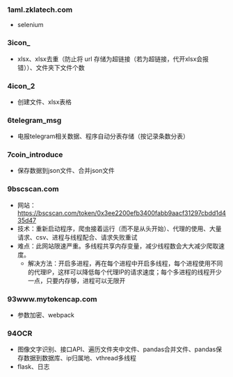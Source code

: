 ### 1aml.zklatech.com
- selenium

### 3icon_
- xlsx、xlsx去重（防止将 url 存储为超链接（若为超链接，代开xlsx会报错））、文件夹下文件个数

### 4icon_2
- 创建文件、xlsx表格

### 6telegram_msg
- 电报telegram相关数据、程序自动分表存储（按记录条数分表）

### 7coin_introduce
- 保存数据到json文件、合并json文件


### 9bscscan.com
- 网站：https://bscscan.com/token/0x3ee2200efb3400fabb9aacf31297cbdd1d435d47
- 技术：重新启动程序，爬虫接着运行（而不是从头开始）、代理的使用、大量请求、csv、进程与线程配合、请求失败重试
- 难点：此网站限速严重。多线程共享内存变量，减少线程数会大大减少爬取速度。
  - 解决方法：开启多进程，再在每个进程中开启多线程，每个进程使用不同的代理IP，这样可以降低每个代理IP的请求速度；每个多进程的线程开少一点，只要内存够，进程可以无限开

### 93www.mytokencap.com
- 参数加密、webpack

### 94OCR
- 图像文字识别、接口API、遍历文件夹中文件、pandas合并文件、pandas保存数据到数据库、ip归属地、vthread多线程
- flask、日志